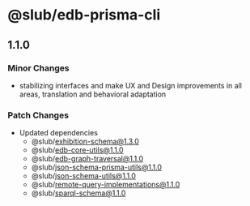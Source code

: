 # @slub/edb-prisma-cli

## 1.1.0

### Minor Changes

- stabilizing interfaces and make UX and Design improvements in all areas, translation and behavioral adaptation

### Patch Changes

- Updated dependencies
  - @slub/exhibition-schema@1.3.0
  - @slub/edb-core-utils@1.1.0
  - @slub/edb-graph-traversal@1.1.0
  - @slub/json-schema-prisma-utils@1.1.0
  - @slub/json-schema-utils@1.1.0
  - @slub/remote-query-implementations@1.1.0
  - @slub/sparql-schema@1.1.0

